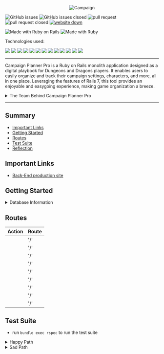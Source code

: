 <div align="center">
    <img src="https://github.com/Campaign-Planner-Pro/Campaign-Planner-Pro/assets/127896538/94cf7315-fde5-449f-ba7e-d5f69c6c204c" alt="Campaign">
</div>

![GitHub issues](https://img.shields.io/github/issues/Campaign-Planner-Pro/Campaign-Planner-Pro.svg)
![GitHub issues clsoed](https://img.shields.io/github/issues-closed/Campaign-Planner-Pro/Campaign-Planner-Pro.svg
)
![pull request](https://img.shields.io/github/issues-pr/Campaign-Planner-Pro/Campaign-Planner-Pro.svg)
![pull request closed](https://img.shields.io/github/issues-pr-closed/Campaign-Planner-Pro/Campaign-Planner-Pro.svg)
[![website down](https://img.shields.io/badge/website-down-red)](http://campaignplanner.pro)
<!-- [![website down](https://img.shields.io/website-up-down-green-red/http/monip.org.svg)](http://campaignplanner.pro) -->

![Made with Ruby on Rails](https://img.shields.io/badge/Made%20with-Ruby%20on%20Rails-%23990000?style=for-the-badge&logo=ruby-on-rails&logoColor=white)
![Made with Ruby](https://img.shields.io/badge/Made%20with-Ruby-%23990000?style=for-the-badge&logo=ruby&logoColor=white)


Technologies used:<br>
<div>
  <img src="https://img.shields.io/badge/Tailwind_CSS-38B2AC?style=for-the-badge&logo=tailwind-css&logoColor=white"/>
  <img src="https://img.shields.io/badge/git-%23F05033.svg?style=for-the-badge&logo=git&logoColor=white" />
  <img src="https://img.shields.io/badge/github-%23121011.svg?style=for-the-badge&logo=github&logoColor=white"/>
  <img src="https://img.shields.io/badge/PostgreSQL-316192?style=for-the-badge&logo=postgresql&logoColor=white"/>
  <img src="https://img.shields.io/badge/Postman-FF6C37?style=for-the-badge&logo=postman&logoColor=white"/>
  <img src="https://img.shields.io/badge/Heroku-430098?style=for-the-badge&logo=heroku&logoColor=white"/>
  <img src="https://img.shields.io/badge/circleci-343434?style=for-the-badge&logo=circleci&logoColor=white"/>
  <img src="https://img.shields.io/badge/CSS-239120?&style=for-the-badge&logo=css3&logoColor=white" />
  <img src="https://img.shields.io/badge/HTML-239120?style=for-the-badge&logo=html5&logoColor=white" />
  <img src="https://img.shields.io/badge/Slack-4A154B?style=for-the-badge&logo=slack&logoColor=white" />
  <img src="https://img.shields.io/badge/Bootstrap-563D7C?style=for-the-badge&logo=bootstrap&logoColor=white" />
  <img src="https://img.shields.io/badge/Visual_Studio_Code-0078D4?style=for-the-badge&logo=visual%20studio%20code&logoColor=white" />
  <img src="https://img.shields.io/badge/JavaScript-323330?style=for-the-badge&logo=javascript&logoColor=F7DF1E" />
</div>

---

</div>

<p> Campaign Planner Pro is a Ruby on Rails monolith application designed as a digital playbook for Dungeons and Dragons players. It enables users to easily organize and track their campaign settings, characters, and more, all in one place. Leveraging the features of Rails 7, this tool provides an enjoyable and easygoing experience, making game organization a breeze.
</p>

<details>
<summary>The Team Behind Campaign Planner Pro</summary>

### ![built with love](http://ForTheBadge.com/images/badges/built-with-love.svg)
- Trevor Robinson [![GitHub](https://img.shields.io/badge/GitHub-100000?style=for-the-badge&logo=github&logoColor=white)](https://github.com/Trevor-Robinson) [![LinkedIn](https://img.shields.io/badge/LinkedIn-0077B5?style=for-the-badge&logo=linkedin&logoColor=white)](https://www.linkedin.com/in/trevor-robinson1254/)<br><br>
- Gabe Torres [![GitHub](https://img.shields.io/badge/GitHub-100000?style=for-the-badge&logo=github&logoColor=white)](https://github.com/Gabe-Torres) [![LinkedIn](https://img.shields.io/badge/LinkedIn-0077B5?style=for-the-badge&logo=linkedin&logoColor=white)](https://www.linkedin.com/in/gabe-torres-74a515269/)<br><br>
- Maria Torres [![GitHub](https://img.shields.io/badge/GitHub-100000?style=for-the-badge&logo=github&logoColor=white)](https://github.com/tmaria17) [![LinkedIn](https://img.shields.io/badge/LinkedIn-0077B5?style=for-the-badge&logo=linkedin&logoColor=white)](https://www.linkedin.com/in/mariavictoriatorres/)<br><br>
</details>


--- 

## Summary 
- [Important Links](#important-links)
- [Getting Started](#getting-started)
- [Routes](#routes)
- [Test Suite](#test-suite)
- [Reflection](#reflection)


## Important Links
- [Back-End production site](https://campaign-planner-pro-825f9d3df879.herokuapp.com/users/sign_in)


## Getting Started
<details>
<summary>Database Information</summary>

**Schema**

```ruby
create_table "campaigns", force: :cascade do |t|
    t.string "name"
    t.text "description"
    t.bigint "user_id", null: false
    t.datetime "created_at", null: false
    t.datetime "updated_at", null: false
    t.index ["user_id"], name: "index_campaigns_on_user_id"
  end

  create_table "nonplayer_characters", force: :cascade do |t|
    t.string "name"
    t.string "background"
    t.bigint "campaign_id", null: false
    t.datetime "created_at", null: false
    t.datetime "updated_at", null: false
    t.index ["campaign_id"], name: "index_nonplayer_characters_on_campaign_id"
  end

  create_table "player_characters", force: :cascade do |t|
    t.string "name"
    t.string "background"
    t.bigint "campaign_id", null: false
    t.datetime "created_at", null: false
    t.datetime "updated_at", null: false
    t.index ["campaign_id"], name: "index_player_characters_on_campaign_id"
  end

  create_table "users", force: :cascade do |t|
    t.string "email"
    t.string "password_digest"
    t.datetime "created_at", null: false
    t.datetime "updated_at", null: false
    t.string "encrypted_password", default: "", null: false
    t.string "reset_password_token"
    t.datetime "reset_password_sent_at"
    t.datetime "remember_created_at"
    t.index ["email"], name: "index_users_on_email", unique: true
    t.index ["reset_password_token"], name: "index_users_on_reset_password_token", unique: true
  end

  add_foreign_key "campaigns", "users"
  add_foreign_key "nonplayer_characters", "campaigns"
  add_foreign_key "player_characters", "campaigns"
end
```

**Gems**
```ruby
gem "rails", "~> 7.0.8"
gem "sprockets-rails"
gem "pg", "~> 1.1"
gem "puma", "~> 5.0"
gem "importmap-rails"
gem "turbo-rails"
gem "tailwindcss-rails"
gem "stimulus-rails" 
gem "jbuilder"
gem 'hotwire-rails'
gem "bcrypt", "~> 3.1.7"
gem "tzinfo-data", platforms: %i[ mingw mswin x64_mingw jruby ]
gem "bootsnap", require: false

group :development, :test do
  gem "debug", platforms: %i[ mri mingw x64_mingw ]
  gem 'rspec-rails'
  gem 'capybara'
  gem 'launchy'
  gem 'shoulda-matchers'
  gem 'pry'
  gem 'active_designer'
  gem 'factory_bot'
  gem 'simplecov', require: false, group: :test
end

group :development do
  gem "web-console"
end

gem "devise", "~> 4.9"
```

**Installing**
 - Fork and clone this repo
  - Run `bundle install`
  - Run `rails db:{create,migrate,seed}`
  - Run `rails s` to start the server
  - Open your browser and navigate to `localhost:3000`
</details>

## Routes

| Action | Route |
| ----------- | ----------- |
|  | '/' |
|  | '/' |
|  | '/' |
|  | '/' |
|  | '/' |
|  | '/' |
|  | '/' |
|  | '/' |
|  | '/' |


## Test Suite
 - run `bundle exec rspec` to run the test suite

<details>
<summary>Happy Path</summary>
    
```ruby
```

</details>

<details>
<summary>Sad Path</summary>

```ruby
```

</details>


